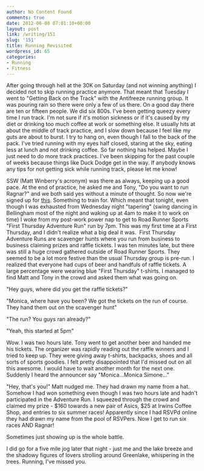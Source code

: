```yaml
---
author: No Content Found
comments: true
date: 2012-06-08 07:01:10+00:00
layout: post
link: /writing/151
slug: '151'
title: Running Revisited
wordpress_id: 65
categories:
- Running
- Fitness
---
```


After going through hell at the 30K on Saturday (and not winning anything) I decided not to skip running practice anymore. That meant that Tuesday I went to "Getting Back on the Track" with the Antifreeze running group. It was pouring rain so there were only a few of us there. On a good day there are ten or fifteen people. We did six 800s.
I've been getting queezy every time I run track. I'm not sure if it's motion sickness or if it's caused by my diet or drinking too much coffee at work or something else. It usually hits at about the middle of track practice, and I slow down because I feel like my guts are about to burst. I try to hang on, even though I fall to the back of the pack. I've tried running with my eyes half closed, staring at the sky, eating less at lunch and not drinking coffee. So far nothing has helped. Maybe I just need to do more track practices. I've been skipping for the past couple of weeks because things like Duck Dodge get in the way. If anybody knows any tips for not getting sick while running track, please let me know!




SSW (Matt Winberry's acronym) was there as always, keeping up a good pace. At the end of practice, he asked me and Tony, "Do you want to run Ragnar?" and we both said yes without a minute of thought. So now we're signed up for [this](http://www.ragnarrelay.com/race/northwestpassage). Something to train for. Which meant that tonight, even though I was exhausted from Wednesday night "tapering" (swing dancing in Bellingham most of the night and waking up at 4am to make it to work on time) I woke from my post-work power nap to get to Road Runner Sports "First Thursday Adventure Run" run by 7pm. This was my first time at a First Thursday, and I didn't realize what a big deal it was.  First Thursday Adventure Runs are scavenger hunts where you run from business to business claiming prizes and raffle tickets. I was ten minutes late, but there was still a huge crowd gathered outside of Road Runner Sports. They seemed to be a lot more festive than the usual Thursday group is pre-run. I realized that everyone had cups of beer and handfuls of raffle tickets. A large percentage were wearing blue "First Thursday" t-shirts. I managed to find Matt and Tony in the crowd and asked them what was going on.




"Hey guys, where did you get the raffle tickets?"




"Monica, where have you been? We got the tickets on the run of course. They hand them out on the scavenger hunt"




"The run? You guys ran already?"




"Yeah, this started at 5pm"




Wow. I was two hours late. Tony went to get another beer and handed me his tickets. The organizer was rapidly reading out the raffle winners and I tried to keep up. They were giving away t-shirts, backpacks, shoes and all sorts of sports goodies. I felt pretty disappointed that I'd missed out on all this awesome. I would have to wait another month for the next one. Suddenly I heard the announcer say "Monica...Monica Simone..."




"Hey, that's you!" Matt nudged me. They had drawn my name from a hat. Somehow I had won something even though I was two hours late and hadn't participated in the Adventure Run. I squeezed through the crowd and claimed my prize - $160 towards a new pair of Asics, $25 at Irwins Coffee Shop, and entries to six summer races! Apparently since I had RSVPd online they had drawn my name from the pool of RSVPers. Now I get to run six races AND Ragnar!




Sometimes just showing up is the whole battle.




I did go for a five mile jog later that night - just me and the lake breeze and the shadowy figures of lovers strolling around Greenlake, whispering in the trees. Running, I've missed you.



